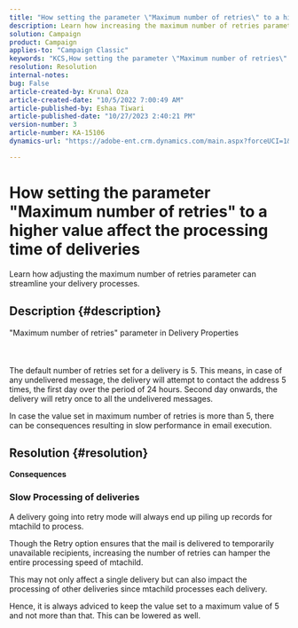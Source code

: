 ```yaml
---
title: "How setting the parameter \"Maximum number of retries\" to a higher value affect the processing time of deliveries"
description: Learn how increasing the maximum number of retries parameter impacts delivery processing time.
solution: Campaign
product: Campaign
applies-to: "Campaign Classic"
keywords: "KCS,How setting the parameter \"Maximum number of retries\" to a higher value affect the processing time of deliveries"
resolution: Resolution
internal-notes: 
bug: False
article-created-by: Krunal Oza
article-created-date: "10/5/2022 7:00:49 AM"
article-published-by: Eshaa Tiwari
article-published-date: "10/27/2023 2:40:21 PM"
version-number: 3
article-number: KA-15106
dynamics-url: "https://adobe-ent.crm.dynamics.com/main.aspx?forceUCI=1&pagetype=entityrecord&etn=knowledgearticle&id=601fc96c-7b44-ed11-bba2-002248086a27"

---
```

# How setting the parameter "Maximum number of retries" to a higher value affect the processing time of deliveries


Learn how adjusting the maximum number of retries parameter can streamline your delivery processes.

## Description {#description}

"Maximum number of retries" parameter in Delivery Properties<br><br><br><br>
The default number of retries set for a delivery is 5. This means, in case of any undelivered message, the delivery will attempt to contact the address 5 times, the first day over the period of 24 hours. Second day onwards, the delivery will retry once to all the undelivered messages.



In case the value set in maximum number of retries is more than 5, there can be consequences resulting in slow performance in email execution.


## Resolution {#resolution}

<b>Consequences</b>


### Slow Processing of deliveries



A delivery going into retry mode will always end up piling up records for mtachild to process.

Though the Retry option ensures that the mail is delivered to temporarily unavailable recipients, increasing the number of retries can hamper the entire processing speed of mtachild.

This may not only affect a single delivery but can also impact the processing of other deliveries since mtachild processes each delivery.



Hence, it is always adviced to keep the value set to a maximum value of 5 and not more than that. This can be lowered as well.
